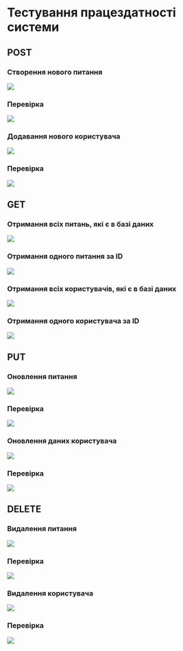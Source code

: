 # Тестування працездатності системи

## POST

### Створення нового питання

<img src="https://i.postimg.cc/BnFGdxym/Test1.png">

### Перевірка

<img src="https://i.postimg.cc/JnpwbKDz/Test2.png">

### Додавання нового користувача

<img src="https://i.postimg.cc/GttWzYGJ/Test3.png">

### Перевірка

<img src="https://i.postimg.cc/br5K5JRX/Test4.png">

## GET

### Отримання всіх питань, які є в базі даних 

<img src="https://i.postimg.cc/9XN508Hx/Test5.png">

### Отримання одного питання за ID

<img src="https://i.postimg.cc/m2zxHYbT/Test6.png">

### Отримання всіх користувачів, які є в базі даних

<img src="https://i.postimg.cc/Fs2MgYR3/Test7.png">

### Отримання одного користувача за ID

<img src="https://i.postimg.cc/9QZvxcRS/Test8.png">

## PUT

### Оновлення питання

<img src="https://i.postimg.cc/W4VxCx04/Test9.png">

### Перевірка

<img src="https://i.postimg.cc/FKxw4GxV/Test10.png">

### Оновлення даних користувача

<img src="https://i.postimg.cc/bJNWNbCc/Test11.png">

### Перевірка

<img src="https://i.postimg.cc/Px3cLx9L/Test12.png">

## DELETE

### Видалення питання

<img src="https://i.postimg.cc/C5R2b0pc/Test13.png">

### Перевірка

<img src="https://i.postimg.cc/gj1TD7Ym/Test14.png">

### Видалення користувача

<img src="https://i.postimg.cc/Y2PZMvQZ/Test15.png">

### Перевірка

<img src="https://i.postimg.cc/tCVfT95T/Test16.png">